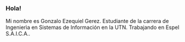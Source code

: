 ### Hola!
Mi nombre es Gonzalo Ezequiel Gerez. 
Estudiante de la carrera de Ingenierìa en Sistemas de Información en la UTN.
Trabajando en Espel S.A.I.C.A..

<!--
**gonzger/gonzger** is a ✨ _special_ ✨ repository because its `README.md` (this file) appears on your GitHub profile.

Here are some ideas to get you started:

- 🔭 I’m currently working on ...
- 🌱 I’m currently learning ...
- 👯 I’m looking to collaborate on ...
- 🤔 I’m looking for help with ...
- 💬 Ask me about ...
- 📫 How to reach me: ...
- 😄 Pronouns: ...
- ⚡ Fun fact: ...
-->
